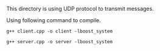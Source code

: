 This directory is using UDP protocol to transmit messages.


Using following command to compile.

```
g++ client.cpp -o client -lboost_system
```


```
g++ server.cpp -o server -lboost_system
```
